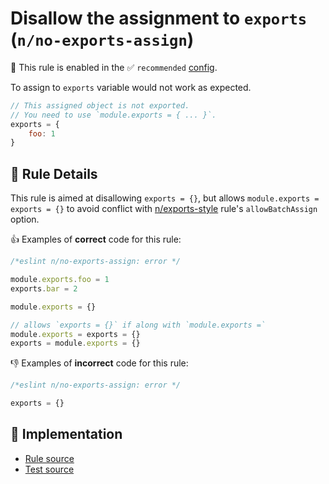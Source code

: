 # Disallow the assignment to `exports` (`n/no-exports-assign`)

💼 This rule is enabled in the ✅ `recommended` [config](https://github.com/eslint-community/eslint-plugin-n#-configs).

<!-- end auto-generated rule header -->

To assign to `exports` variable would not work as expected.

```js
// This assigned object is not exported.
// You need to use `module.exports = { ... }`.
exports = {
    foo: 1
}
```

## 📖 Rule Details

This rule is aimed at disallowing `exports = {}`, but allows `module.exports = exports = {}` to avoid conflict with [n/exports-style](./exports-style.md) rule's `allowBatchAssign` option.

👍 Examples of **correct** code for this rule:

```js
/*eslint n/no-exports-assign: error */

module.exports.foo = 1
exports.bar = 2

module.exports = {}

// allows `exports = {}` if along with `module.exports =`
module.exports = exports = {}
exports = module.exports = {}
```

👎 Examples of **incorrect** code for this rule:

```js
/*eslint n/no-exports-assign: error */

exports = {}
```

## 🔎 Implementation

- [Rule source](../../lib/rules/no-exports-assign.js)
- [Test source](../../tests/lib/rules/no-exports-assign.js)
